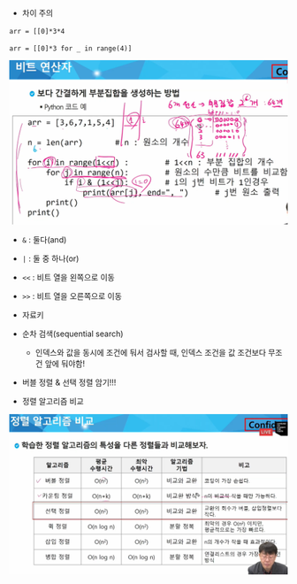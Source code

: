 * 차이 주의

`arr = [[0]*3*4`

`arr = [[0]*3 for _ in range(4)]`



![image-20220214145039217](list.assets/image-20220214145039217.png)



* `&` : 둘다(and)
* `|` : 둘 중 하나(or)
* `<<` : 비트 열을 왼쪽으로 이동
* `>>` : 비트 열을 오른쪽으로 이동



* 자료키
* 순차 검색(sequential search)
  * 인덱스와 값을 동시에 조건에 둬서 검사할 때, 인덱스 조건을 값 조건보다 무조건 앞에 둬야함!

* 버블 정렬 & 선택 정렬 암기!!!
* 정렬 알고리즘 비교

![image-20220214154934274](list.assets/image-20220214154934274.png)